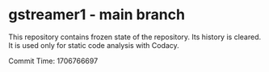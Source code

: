 # gstreamer1 - main branch

This repository contains frozen state of the repository.
Its history is cleared. It is used only for static code
analysis with Codacy.

Commit Time: 1706766697